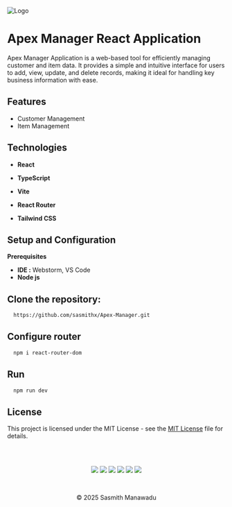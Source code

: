 
![Logo](https://ik.imagekit.io/ably/ghost/prod/2023/11/best-react-component-libraries.png?tr=w-1728,q-50)

# Apex Manager React Application

Apex Manager Application is a web-based tool for efficiently managing customer and item data. It provides a simple and intuitive interface for users to add, view, update, and delete records, making it ideal for handling key business information with ease.


## Features

- Customer Management
- Item Management

## Technologies

- **React** 
- **TypeScript**
- **Vite** 
- **React Router**

- **Tailwind CSS**


## Setup and Configuration

**Prerequisites**

- **IDE :** Webstorm, VS Code
- **Node js**

## Clone the repository:

```bash
  https://github.com/sasmithx/Apex-Manager.git
```
## Configure  router

```bash
  npm i react-router-dom
```

## Run
```bash
  npm run dev
```

## 



## License

This project is licensed under the MIT License - see the [ MIT License](https://github.com/sasmithx/Apex-Manager?tab=MIT-1-ov-file) file for details.

##
<div align="center">

<br>
<div align="center">
<p>
    <img src="https://img.shields.io/badge/Git-black?style=for-the-badge&logo=git&logoColor=F05032" />
    <img src="https://img.shields.io/badge/GitHub-black?style=for-the-badge&logo=github&logoColor=white" />
    <img src="https://img.shields.io/badge/React-20232A?style=for-the-badge&logo=react&logoColor=61DAFB" />
    <img src="https://img.shields.io/badge/typescript-%23007ACC.svg?style=for-the-badge&logo=typescript&logoColor=white" />
    <img src="https://img.shields.io/badge/Vite-000000?style=for-the-badge&logo=vite&logoColor=FFD62E" />
    <img src="https://img.shields.io/badge/tailwindcss-%2338B2AC.svg?style=for-the-badge&logo=tailwind-css&logoColor=white" />
</p>
</div>

</div> <br>
<p align="center">
  &copy; 2025 Sasmith Manawadu
</p>
